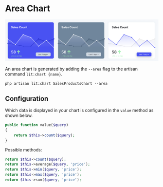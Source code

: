 # Area Chart

![Chart Variants](./screens/variants.png)

An area chart is generated by adding the `--area` flag to the artisan command
`lit:chart {name}`.

```shell
php artisan lit:chart SalesProductsChart --area
```

## Configuration

Which data is displayed in your chart is configured in the `value` method as
shown below.

```php
public function value($query)
{
    return $this->count($query);
}
```

Possible methods:

```php
return $this->count($query);
return $this->average($query, 'price');
return $this->min($query, 'price');
return $this->max($query, 'price');
return $this->sum($query, 'price');
```
